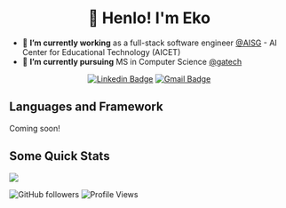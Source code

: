 <h1 align="center">🤠 Henlo! I'm Eko</h1>

- 🔭 **I’m currently working** as a full-stack software engineer [@AISG](https://aisingapore.org/) - AI Center for Educational Technology (AICET)
- 🌱 **I’m currently pursuing** MS in Computer Science [@gatech](https://www.gatech.edu/)

<div align="center">

  [![Linkedin Badge](https://img.shields.io/badge/-ekowidianto-blue?style=flat-square&logo=Linkedin&logoColor=white&link=https://www.linkedin.com/in/eko-widianto/)](https://www.linkedin.com/in/eko-widianto/)
  [![Gmail Badge](https://img.shields.io/badge/-ekowiii88@gmail.com-c14438?style=flat-square&logo=Gmail&logoColor=white&link=mailto:ekowiii88@gmail.com)](mailto:ekowiii88@gmail.com)
</div>

## Languages and Framework

Coming soon!

## Some Quick Stats

<p float="left">
  <a href="https://github.com/ekowidianto/">
  <img align="center" src="https://github-readme-stats.vercel.app/api?username=ekowidianto&count_private=true&hide_rank=false&show_icons=true&theme=react&include_all_commits=true&title_color=dd58c1&icon_color=dd58c1&custom_title=Eko's%20GitHub%20Stats" />
  <!--
  <img align="center" src="https://github-readme-stats.vercel.app/api/top-langs/?username=ekowidianto&hide=jupyter%20notebook,html&langs_count=10&theme=react&layout=compact&exclude_repo=nusmods,ekowidianto.github.io&title_color=dd58c1"/>
  -->
  </a>
</p>

![GitHub followers](https://img.shields.io/github/followers/ekowidianto?style=social)
![Profile Views](https://gpvc.arturio.dev/ekowidianto)

<!--
**ekowidianto/ekowidianto** is a ✨ _special_ ✨ repository because its `README.md` (this file) appears on your GitHub profile.

Here are some ideas to get you started:

- 🔭 I’m currently working on ...
- 🌱 I’m currently learning ...
- 👯 I’m looking to collaborate on ...
- 🤔 I’m looking for help with ...
- 💬 Ask me about ...
- 📫 How to reach me: ...
- 😄 Pronouns: ...
- ⚡ Fun fact: ...

![Eko's top languages](https://github-readme-stats.vercel.app/api/top-langs/?username=ekowidianto&show_icons=true&title_color=f6c32c&icon_color=dd58c1&text_color=ffffff&bg_color=151515&count_private=true&layout=compact)
-->
